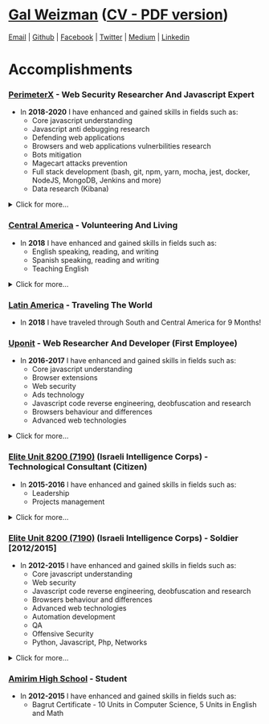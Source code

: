 # [Gal Weizman](http://weizmangal.com) ([CV - PDF version](https://weizman.github.io/website/content/pdf/cv.pdf))

[Email](mailto:weizmangal@gmail.com) | [Github](https://github.com/weizman) | [Facebook](https://www.facebook.com/WeizmanGal) | [Twitter](https://twitter.com/WeizmanGal) | [Medium](https://medium.com/@weizmangal) | [Linkedin](https://www.linkedin.com/in/weizmangal/)

# Accomplishments

### [PerimeterX](https://www.perimeterx.com/) - Web Security Researcher And Javascript Expert

* In **2018-2020** I have enhanced and gained skills in fields such as: 
  * Core javascript understanding
  * Javascript anti debugging research
  * Defending web applications
  * Browsers and web applications vulnerbilities research
  * Bots mitigation
  * Magecart attacks prevention
  * Full stack development (bash, git, npm, yarn, mocha, jest, docker, NodeJS, MongoDB, Jenkins and more)
  * Data research (Kibana)

<details><summary>Click for more...</summary><p>

*PerimeterX is a leading company in web applications security and the number one company in the world when it comes to bots 
mitigation*

##### *2020*
* **Participated in the WhatsApp Bug Bounty Program** - Got **12,500$** for responsibly disclosing to Facebook a set of vulnerabilities found as part of an independent research of their well known **WhatsApp** web and desktop applications which by combining them file read from both Mac and Windows file systems can be achieved, by exploiting zero day **Open Redirect** + **Persistent XSS** + **CSP bypassing** vulnerabilities. **One of the biggest vulnerabilities set found in the past few years.** This was [covered all over the world](https://www.google.com/search?q=gal+weizman+whatsapp&oq=gal+weizman+whatsapp&aqs=chrome.0.69i59j69i60.3086j0j7&sourceid=chrome&ie=UTF-8) ([post](https://weizman.github.io/website/?CVE-2019-18426) | [CVE with 8.2 score](https://nvd.nist.gov/vuln/detail/CVE-2019-18426)). I also made it to Facebook's [Hall of Fame](https://www.facebook.com/whitehat/thanks/).

##### *2018/2019*
* **Led Many Main Clientside Javascript Research Projects** - which assisted in promoting the quality of the company's security products (such as identifying Bots behavior, using new web technologies in order to improve our security products and more)
* **Was a Maintainer of the #1 Bot Mitigation Product in the World** - Maintained along side with coworkers and friends the client side of the best Bot Mitigation product by [Forrester](https://www.perimeterx.com/resources/reports/forrester-new-wave-2020/?utm_source=twitter&utm_medium=organic-social) evaluation.
* **Wrote about a Conceptual Security Flaw I Found in all Major Browsers** - Published an article including a live demo about a finding of mine on one of the [most powerful Anti Debugging techniques ever found](https://weizman.github.io/website/?javascript-anti-debugging-some-next-level-shit-part-1).
* **Registered a Patent** - Along with a friend and a coworker, as part of our job, we have registered a patent on a unique concept we came up with which is one of the foundations for the web security client side product we have written together from scratch.
* **Built a Well Selling Web Security Product From Scratch** - Alongside two coworkers and friends, as part of our job, we have built from scratch and maintained the client side of a new innovative web security product which is known today as PerimeterX's [Code Defender](https://www.perimeterx.com/products/code-defender/).
* **Built an Obfuscator** - As part of our job, I built a Javascript Obfuscator for the product we built in which I implemented interesting Anti Debugging techniques in order to make it harder for attackers to reverse engineer our code.

</p></details>

### [Central America](https://goo.gl/maps/A1acoJYEzcfBfcj97) - Volunteering And Living

* In **2018** I have enhanced and gained skills in fields such as: 
  * English speaking, reading, and writing
  * Spanish speaking, reading and writing
  * Teaching English

<details><summary>Click for more...</summary><p>
 
##### *2018*
* **Volunteered as a Full Time English Teacher for 6 Months in [Honduras](https://goo.gl/maps/p3fQVrWEZcu1rYaL8)** - Was living in a distant village called [Brisas Del Valle](https://goo.gl/maps/Q26VjaZ47xj6nJQHA) in [San Pedro Sula](https://goo.gl/maps/KyhqQfe2px2nmJjq7) region and volunteering as a school teacher, teaching English, Physical Education, Science, Art and Music to 1st, 7th and 8th grades for over 20 hours a week in the [GSV](https://www.gardenschoolvictoria.com/) volunteering program.
* **[Recommendation letter](https://weizman.github.io/website/content/pdf/Gal%20Recommendation%20Letter%20-%20Garden%20School%20Victoria.pdf)**

</p></details>

### [Latin America](https://goo.gl/maps/2XwDWPV4QVDFa74p7) - Traveling The World

* In **2018** I have traveled through South and Central America for 9 Months!

### [Uponit](https://uponit.com/) - Web Researcher And Developer (First Employee)

* In **2016-2017** I have enhanced and gained skills in fields such as: 
  * Core javascript understanding
  * Browser extensions
  * Web security
  * Ads technology
  * Javascript code reverse engineering, deobfuscation and research
  * Browsers behaviour and differences
  * Advanced web technologies

<details><summary>Click for more...</summary><p>

*Uponit was a leading company in the field of ads recovery, their product was one of the best in the world by implementing top notch Cyber security technologies in order to fully bypass Ad blockers extensions, and was founded by former 8200 web security experts*

##### *2016/2017*
* **Assisted in Implementing Advanced Technologies and Features in AdBlock Bypasser Product** - As part of my job, I assisted in implementing extremely complicated web security ideas with which we were able to practically disable the effect of Ad Blockers extensions and by that reinsert Ads to the page and regain lost revenues of our customers websites.
* **Gained Experience as a Web Developer and Web Security Researcher** - By working with the best in the field, I learned how to deobfuscate and fully understand the nature of any script that runs in the browser. I learned a big part of the security techniques that are used in the complicated world of the web and gained great knowledge of the ecosystem that exists within a website in the different browsers. 
* **[Recommendation letter](https://weizman.github.io/website/content/pdf/Gal%20Recommendation%20Letter%20-%20Uponit.pdf)**

</p></details>

### [Elite Unit 8200 (7190)](https://en.wikipedia.org/wiki/Unit_8200) (Israeli Intelligence Corps) - Technological Consultant (Citizen)

* In **2015-2016** I have enhanced and gained skills in fields such as: 
  * Leadership
  * Projects management

<details><summary>Click for more...</summary><p>

##### *2015/2016*
* **Led an Improvement Project for the Former Project** - I led a team of 4 soldiers to rewrite the entire system I built in order to make something even more inclusive and more stable - this was tagged as one of the most important projects in the entire unit at the time.

</p></details>

### [Elite Unit 8200 (7190)](https://en.wikipedia.org/wiki/Unit_8200) (Israeli Intelligence Corps) - Soldier [2012/2015]

* In **2012-2015** I have enhanced and gained skills in fields such as: 
  * Core javascript understanding
  * Web security
  * Javascript code reverse engineering, deobfuscation and research
  * Browsers behaviour and differences
  * Advanced web technologies
  * Automation development
  * QA
  * Offensive Security
  * Python, Javascript, Php, Networks

<details><summary>Click for more...</summary><p>

##### *2012/2015*
* **Solely Development of Complicated Full Stack Offensive Cyber Security System** - which became the core of every general attacking system of many different units under the Israeli Minister of Defense. I Learned PHP and used it to create a full stack system that became the main way to conduct offensive Cyber operations.
* **Development of Small Offensive Cyber Security Products in Javascript** - Learned Javascript and used it to create products which became an integral part of the general attacking system of the unit.
* **Automation Development** - Learned Python and used it to create complicated automation systems to automatically asses the quality of the offensive Cyber security products of my team.
* **QA of Offensive Cyber Security Products** - Started off as a QA for offensive cyber security products.
* **Graduated MATAM Course** - In which I learned basic knowledge of cyber security concepts, of the different systems that were developed and used in the unit and how to operate them.

</p></details>

### [Amirim High School]() - Student

* In **2012-2015** I have enhanced and gained skills in fields such as: 
  * Bagrut Certificate - 10 Units in Computer Science, 5 Units in English and Math
